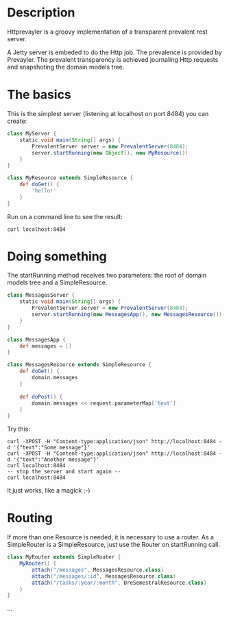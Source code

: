 # Description

Httprevayler is a groovy implementation of a transparent prevalent rest server.

A Jetty server is embeded to do the Http job. The prevalence is provided by Prevayler. The prevalent transparency is achieved journaling Http requests and snapshoting the domain models tree.

# The basics

This is the simplest server (listening at localhost on port 8484) you can create:

```groovy
class MyServer {
	static void main(String[] args) {
		PrevalentServer server = new PrevalentServer(8484);
		server.startRunning(new Object(), new MyResource())
	}
}
```

```groovy
class MyResource extends SimpleResource {
	def doGet() {
		'hello!'
	}
}
```

Run on a command line to see the result:

```
curl localhost:8484
```

# Doing something

The startRunning method receives two parameters: the root of domain models tree and a SimpleResource.

```groovy
class MessagesServer {
	static void main(String[] args) {
		PrevalentServer server = new PrevalentServer(8484);
		server.startRunning(new MessagesApp(), new MessagesResource())
	}
}
```

```groovy
class MessagesApp {
	def messages = []
}
```

```groovy
class MessagesResource extends SimpleResource {
	def doGet() {
		domain.messages
	}
	
	def doPost() {
		domain.messages << request.parameterMap['text']
	}
}
```

Try this:

```
curl -XPOST -H "Content-type:application/json" http://localhost:8484 -d '{"text":"Some message"}'
curl -XPOST -H "Content-type:application/json" http://localhost:8484 -d '{"text":"Another message"}'
curl localhost:8484
-- stop the server and start again --
curl localhost:8484
```

It just works, like a magick ;-)

# Routing

If more than one Resource is needed, it is necessary to use a router. As a SimpleRouter is a SimpleResource, just use the Router on startRunning call.

```groovy
class MyRouter extends SimpleRouter {
	MyRouter() {
		attach("/messages", MessagesResource.class)
		attach("/messages/:id", MessagesResource.class)
		attach("/tasks/:year/:month", DreSemestralResource.class)
	}
}
```

...



